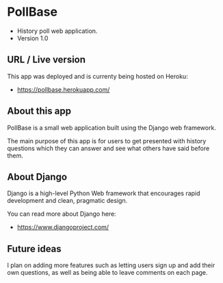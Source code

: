 # PollBase
- History poll web application.
- Version 1.0

## URL / Live version
This app was deployed and is currenty being hosted on Heroku:
-  https://pollbase.herokuapp.com/

## About this app
PollBase is a small web application built using the Django web framework. 

The main purpose of this app is for users to get presented with history questions which they can answer and see what others have said before them.

## About Django 

Django is a high-level Python Web framework that encourages rapid development and clean, pragmatic design.

You can read more about Django here: 
- https://www.djangoproject.com/

## Future ideas
I plan on adding more features such as letting users sign up and add their own questions, as well as being able to leave comments on each page.


